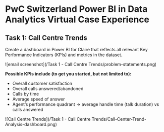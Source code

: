 # PwC Switzerland Power BI in Data Analytics Virtual Case Experience

## Task 1: Call Centre Trends
Create a dashboard in Power BI for Claire that reflects all relevant Key Performance Indicators (KPIs) and metrics in the dataset.

![email screenshot](/Task 1 - Call Centre Trends/problem-statements.png)

**Possible KPIs include (to get you started, but not limited to):**
- Overall customer satisfaction
- Overall calls answered/abandoned
- Calls by time
- Average speed of answer
- Agent’s performance quadrant -> average handle time (talk duration) vs calls answered

![Call Centre Trends](/Task 1 - Call Centre Trends/Call-Center-Trend-Analysis-dashboard.png)
